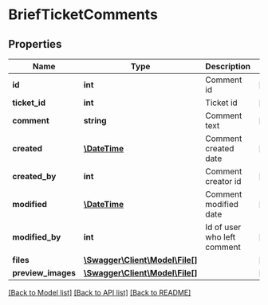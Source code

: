 # BriefTicketComments

## Properties
Name | Type | Description | Notes
------------ | ------------- | ------------- | -------------
**id** | **int** | Comment id | [optional] 
**ticket_id** | **int** | Ticket id | [optional] 
**comment** | **string** | Comment text | [optional] 
**created** | [**\DateTime**](\DateTime.md) | Comment created date | [optional] 
**created_by** | **int** | Comment creator id | [optional] 
**modified** | [**\DateTime**](\DateTime.md) | Comment modified date | [optional] 
**modified_by** | **int** | Id of user who left comment | [optional] 
**files** | [**\Swagger\Client\Model\File[]**](File.md) |  | [optional] 
**preview_images** | [**\Swagger\Client\Model\File[]**](File.md) |  | [optional] 

[[Back to Model list]](../../README.md#documentation-for-models) [[Back to API list]](../../README.md#documentation-for-api-endpoints) [[Back to README]](../../README.md)

